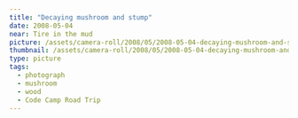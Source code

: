 ```yaml
---
title: "Decaying mushroom and stump"
date: 2008-05-04
near: Tire in the mud
picture: /assets/camera-roll/2008/05/2008-05-04-decaying-mushroom-and-stump/CodeCamp38_Mushroom.jpg
thumbnail: /assets/camera-roll/2008/05/2008-05-04-decaying-mushroom-and-stump/CodeCamp38_Mushroom-thumbnail.jpg
type: picture
tags:
  - photograph
  - mushroom
  - wood
  - Code Camp Road Trip
---
```


